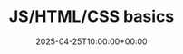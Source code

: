 ---
title: "JS/HTML/CSS basics"
permalink: /en/js-html-css-basics/
lang: en
date: 2025-04-25T10:00:00+00:00
toc: true
toc_label: "Dans cette page"
typenav: client
---